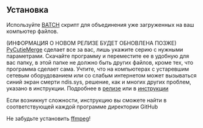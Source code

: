 ## Установка


Используйте [BATCH](https://github.com/Waltorvi/CutieMerge/releases/tag/1.0.0) скрипт для объединения уже загруженных на ваш компьютер файлов. 


(ИНФОРМАЦИЯ О НОВОМ РЕЛИЗЕ БУДЕТ ОБНОВЛЕНА ПОЗЖЕ) [PyCutieMerge](https://github.com/Waltorvi/CutieMerge/releases/tag/2.3.0) сделает все за вас, лишь укажите серию с нужными параметрами. Скачайте программу и переместите ее в удобную для вас папку, в этой папке не должно быть других файлов, кроме тех, что программа сделает сама. Учтите, что на компьютерах с устаревшим сетевым оборудованием или со слабым интернетом может вызываться синий экран смерти ndis.sys, решение, как и многих других проблем, указано в инструкции. Подробнее в [релизе](https://github.com/Waltorvi/CutieMerge/releases/tag/2.3.0) или в [инструкции](https://github.com/Waltorvi/CutieMerge/blob/main/PyCutieMerge/README.md)

Если возникнут сложности, инструкцию вы сможете найти в соответствующей каждой программе директории GitHub

Не забудьте установить [ffmpeg](https://www.ffmpeg.org/)!

